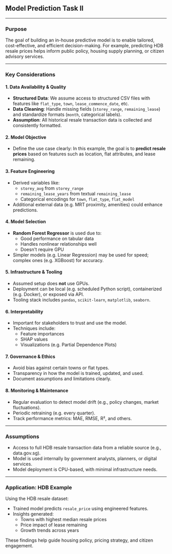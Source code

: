 ## Model Prediction Task II


---

### Purpose

The goal of building an in-house predictive model is to enable tailored, cost-effective, and efficient decision-making. For example, predicting HDB resale prices helps inform public policy, housing supply planning, or citizen advisory services.

---

###  Key Considerations

#### 1. **Data Availability & Quality**
- **Structured Data**: We assume access to structured CSV files with features like `flat_type`, `town`, `lease_commence_date`, etc.
- **Data Cleaning**: Handle missing fields (`storey_range`, `remaining_lease`) and standardize formats (`month`, categorical labels).
- **Assumption**: All historical resale transaction data is collected and consistently formatted.

#### 2. **Model Objective**
- Define the use case clearly: In this example, the goal is to **predict resale prices** based on features such as location, flat attributes, and lease remaining.

#### 3. **Feature Engineering**
- Derived variables like:
  - `storey_avg` from `storey_range`
  - `remaining_lease_years` from textual `remaining_lease`
  - Categorical encodings for `town`, `flat_type`, `flat_model`
- Additional external data (e.g. MRT proximity, amenities) could enhance predictions.

#### 4. **Model Selection**
- **Random Forest Regressor** is used due to:
  - Good performance on tabular data
  - Handles nonlinear relationships well
  - Doesn't require GPU
- Simpler models (e.g. Linear Regression) may be used for speed; complex ones (e.g. XGBoost) for accuracy.

#### 5. **Infrastructure & Tooling**
- Assumed setup does **not** use GPUs.
- Deployment can be local (e.g. scheduled Python script), containerized (e.g. Docker), or exposed via API.
- Tooling stack includes `pandas`, `scikit-learn`, `matplotlib`, `seaborn`.

#### 6. **Interpretability**
- Important for stakeholders to trust and use the model.
- Techniques include:
  - Feature importances
  - SHAP values
  - Visualizations (e.g. Partial Dependence Plots)

#### 7. **Governance & Ethics**
- Avoid bias against certain towns or flat types.
- Transparency in how the model is trained, updated, and used.
- Document assumptions and limitations clearly.

#### 8. **Monitoring & Maintenance**
- Regular evaluation to detect model drift (e.g., policy changes, market fluctuations).
- Periodic retraining (e.g. every quarter).
- Track performance metrics: MAE, RMSE, R², and others.

---

###  Assumptions
- Access to full HDB resale transaction data from a reliable source (e.g., data.gov.sg).
- Model is used internally by government analysts, planners, or digital services.
- Model deployment is CPU-based, with minimal infrastructure needs.

---

###  Application: HDB Example

Using the HDB resale dataset:
- Trained model predicts `resale_price` using engineered features.
- Insights generated:
  - Towns with highest median resale prices
  - Price impact of lease remaining
  - Growth trends across years

These findings help guide housing policy, pricing strategy, and citizen engagement.

